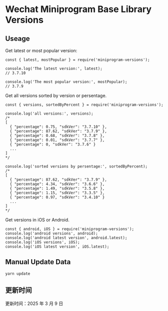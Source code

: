 
# Wechat Miniprogram Base Library Versions

## Useage

Get latest or most popular version:

```;
const { latest, mostPopular } = require('miniprogram-versions');

console.log('The latest version:', latest);
// 3.7.10

console.log('The most popular version:', mostPopular);
// 3.7.9

```

Get all versions sorted by version or persentage.

```
const { versions, sortedByPercent } = require('miniprogram-versions');

console.log('all versions:', versions);
/*
[
  { "percentage": 0.75, "sdkVer": "3.7.10" },
  { "percentage": 87.62, "sdkVer": "3.7.9" },
  { "percentage": 0.68, "sdkVer": "3.7.8" },
  { "percentage": 0.01, "sdkVer": "3.7.7" },
  { "percentage": 0, "sdkVer": "3.7.6" }
  ...
]
*/

console.log('sorted versions by persentage:', sortedByPercent);
/*
[
  { "percentage": 87.62, "sdkVer": "3.7.9" },
  { "percentage": 4.34, "sdkVer": "3.6.6" },
  { "percentage": 1.49, "sdkVer": "3.5.8" },
  { "percentage": 1.15, "sdkVer": "3.3.5" },
  { "percentage": 0.97, "sdkVer": "3.4.10" }
  ...
]
*/
```

Get versions in iOS or Android.

```
const { android, iOS } = require('miniprogram-versions');
console.log('android versions', android);
console.log('android latest version', android.latest);
console.log('iOS versions', iOS);
console.log('iOS latest version', iOS.latest);
```

## Manual Update Data

```
yarn update
```

## 更新时间

更新时间：2025 年 3 月 9 日
